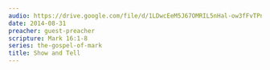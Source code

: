 ```yaml
---
audio: https://drive.google.com/file/d/1LDwcEeM5J67OMRIL5nHal-ow3fFvTPnw/view
date: 2014-08-31
preacher: guest-preacher
scripture: Mark 16:1-8
series: the-gospel-of-mark
title: Show and Tell
---
```

